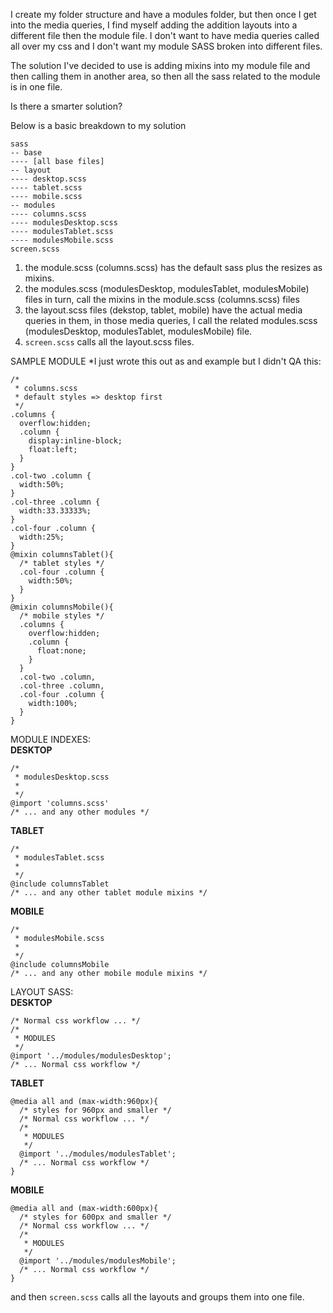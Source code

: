 I create my folder structure and have a modules folder, but then once I get into the media queries, I find myself adding the addition layouts into a different file then the module file. I don't want to have media queries called all over my css and I don't want my module SASS broken into different files.

The solution I've decided to use is adding mixins into my module file and then calling them in another area, so then all the sass related to the module is in one file.

Is there a smarter solution?

Below is a basic breakdown to my solution

    sass
    -- base
    ---- [all base files]
    -- layout
    ---- desktop.scss
    ---- tablet.scss
    ---- mobile.scss
    -- modules
    ---- columns.scss
    ---- modulesDesktop.scss
    ---- modulesTablet.scss
    ---- modulesMobile.scss
    screen.scss

1) the module.scss (columns.scss) has the default sass plus the resizes as mixins.
2) the modules.scss (modulesDesktop, modulesTablet, modulesMobile) files in turn, call the mixins in the module.scss (columns.scss) files  
3) the layout.scss files (dekstop, tablet, mobile) have the actual media queries in them, in those media queries, I call the related modules.scss (modulesDesktop, modulesTablet, modulesMobile) file.  
4) `screen.scss` calls all the layout.scss files.  

SAMPLE MODULE *I just wrote this out as and example but I didn't QA this:

    /*
     * columns.scss
     * default styles => desktop first
     */
    .columns {
      overflow:hidden;
      .column {
        display:inline-block;
        float:left;
      }
    }
    .col-two .column {
      width:50%;
    }
    .col-three .column {
      width:33.33333%;
    }
    .col-four .column {
      width:25%;
    }
    @mixin columnsTablet(){
      /* tablet styles */
      .col-four .column {
        width:50%;
      }	
    }
    @mixin columnsMobile(){
      /* mobile styles */
      .columns {
        overflow:hidden;
        .column {
          float:none;
        }
      }
      .col-two .column,
      .col-three .column,
      .col-four .column {
        width:100%;
      }
    }

MODULE INDEXES:  
__DESKTOP__

    /*
     * modulesDesktop.scss
     * 
     */
    @import 'columns.scss'
    /* ... and any other modules */

__TABLET__

    /*
     * modulesTablet.scss
     * 
     */
    @include columnsTablet
    /* ... and any other tablet module mixins */

__MOBILE__

    /*
     * modulesMobile.scss
     * 
     */
    @include columnsMobile
    /* ... and any other mobile module mixins */

LAYOUT SASS:  
__DESKTOP__

    /* Normal css workflow ... */
    /*
     * MODULES
     */
    @import '../modules/modulesDesktop';
    /* ... Normal css workflow */

__TABLET__

    @media all and (max-width:960px){
      /* styles for 960px and smaller */
      /* Normal css workflow ... */
      /*
       * MODULES
       */
      @import '../modules/modulesTablet';
      /* ... Normal css workflow */
    }

__MOBILE__

    @media all and (max-width:600px){
      /* styles for 600px and smaller */
      /* Normal css workflow ... */
      /*
       * MODULES
       */
      @import '../modules/modulesMobile';
      /* ... Normal css workflow */
    }

and then `screen.scss` calls all the layouts and groups them into one file.